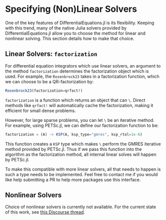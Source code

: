 # Specifying (Non)Linear Solvers

One of the key features of DifferentialEquations.jl is its flexibility. Keeping
with this trend, many of the native Julia solvers provided by DifferentialEquations.jl
allow you to choose the method for linear and nonlinear solving. This section
details how to make that choice.

## Linear Solvers: `factorization`

For differential equation integrators which use linear solvers, an argument
to the method `factorization` determines the factorization object which is used.
For example, the `Rosenbrock23` takes in a factorization function, which we
can choose to be a QR-factorization by:

```julia
Rosenbrock23(factorization=qrfact!)
```

`factorization` is a function which returns an object that can `\`. Direct methods
like `qrfact!` will automatically cache the factorization, making it efficient
for small dense problems.

However, for large sparse problems, you can let `\` be an iterative method. For
example, using PETSc.jl, we can define our factorization function to be:

```julia
factorization = (A) -> KSP(A, ksp_type="gmres", ksp_rtol=1e-6)
```

This function creates a `KSP` type which makes `\` perform the GMRES iterative
method provided by PETSc.jl. Thus if we pass this function into the algorithm
as the factorization method, all internal linear solves will happen by PETSc.jl.

To make this compatible with more linear solvers, all that needs to happen is
such a type needs to be implemented. Feel free to contact me if you would like
help submitting a PR to help more packages use this interface.

## Nonlinear Solvers

Choice of nonlinear solvers is currently not available. For the current state of this work,
see [this Discourse thread](https://discourse.julialang.org/t/a-unified-interface-for-rootfinding/698/16).
